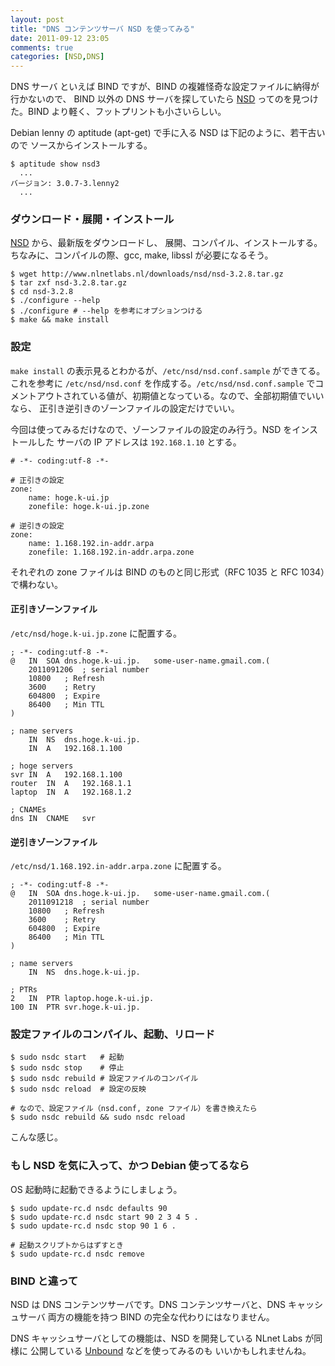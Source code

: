 ```yaml
---
layout: post
title: "DNS コンテンツサーバ NSD を使ってみる"
date: 2011-09-12 23:05
comments: true
categories: [NSD,DNS]
---
```


DNS サーバ といえば BIND ですが、BIND の複雑怪奇な設定ファイルに納得が行かないので、
BIND 以外の DNS サーバを探していたら [NSD](http://www.nlnetlabs.nl/projects/nsd/)
ってのを見つけた。BIND より軽く、フットプリントも小さいらしい。

Debian lenny の aptitude (apt-get) で手に入る NSD は下記のように、若干古いので
ソースからインストールする。

~~~~~~~~~~~~~~~~~~~~~
$ aptitude show nsd3
  ...
バージョン: 3.0.7-3.lenny2
  ...
~~~~~~~~~~~~~~~~~~~~~

### ダウンロード・展開・インストール

[NSD](http://www.nlnetlabs.nl/projects/nsd/) から、最新版をダウンロードし、
展開、コンパイル、インストールする。ちなみに、コンパイルの際、gcc, make,
libssl が必要になるそう。

~~~~~~~~~~~~~~~~~~~~~
$ wget http://www.nlnetlabs.nl/downloads/nsd/nsd-3.2.8.tar.gz
$ tar zxf nsd-3.2.8.tar.gz
$ cd nsd-3.2.8
$ ./configure --help
$ ./configure # --help を参考にオプションつける
$ make && make install
~~~~~~~~~~~~~~~~~~~~~

### 設定

`make install` の表示見るとわかるが、`/etc/nsd/nsd.conf.sample` ができてる。
これを参考に `/etc/nsd/nsd.conf` を作成する。`/etc/nsd/nsd.conf.sample` 
でコメントアウトされている値が、初期値となっている。なので、全部初期値でいいなら、
正引き逆引きのゾーンファイルの設定だけでいい。

今回は使ってみるだけなので、ゾーンファイルの設定のみ行う。NSD をインストールした
サーバの IP アドレスは `192.168.1.10` とする。

~~~~~~~~~~~~~~~~~~~~~
# -*- coding:utf-8 -*-

# 正引きの設定
zone:
	name: hoge.k-ui.jp
	zonefile: hoge.k-ui.jp.zone

# 逆引きの設定
zone:
	name: 1.168.192.in-addr.arpa
	zonefile: 1.168.192.in-addr.arpa.zone
~~~~~~~~~~~~~~~~~~~~~

それぞれの zone ファイルは BIND のものと同じ形式（RFC 1035 と RFC 1034）で構わない。

#### 正引きゾーンファイル 

`/etc/nsd/hoge.k-ui.jp.zone` に配置する。

~~~~~~~~~~~~~~~~~~~~~
; -*- coding:utf-8 -*-
@	IN	SOA	dns.hoge.k-ui.jp.	some-user-name.gmail.com.(
	2011091206	; serial number
	10800	; Refresh
	3600	; Retry
	604800	; Expire
	86400	; Min TTL
)

; name servers
	IN	NS	dns.hoge.k-ui.jp.
	IN	A	192.168.1.100

; hoge servers
svr	IN	A	192.168.1.100
router	IN	A	192.168.1.1
laptop	IN	A	192.168.1.2

; CNAMEs
dns	IN	CNAME	svr
~~~~~~~~~~~~~~~~~~~~~

#### 逆引きゾーンファイル

`/etc/nsd/1.168.192.in-addr.arpa.zone` に配置する。

~~~~~~~~~~~~~~~~~~~~~
; -*- coding:utf-8 -*-
@	IN	SOA	dns.hoge.k-ui.jp.	some-user-name.gmail.com.(
	2011091218	; serial number
	10800	; Refresh
	3600	; Retry
	604800	; Expire
	86400	; Min TTL
)

; name servers
	IN	NS	dns.hoge.k-ui.jp.

; PTRs
2	IN	PTR	laptop.hoge.k-ui.jp.
100	IN	PTR	svr.hoge.k-ui.jp.
~~~~~~~~~~~~~~~~~~~~~

### 設定ファイルのコンパイル、起動、リロード

~~~~~~~~~~~~~~~~~~~~~
$ sudo nsdc start	# 起動
$ sudo nsdc stop	# 停止
$ sudo nsdc rebuild	# 設定ファイルのコンパイル
$ sudo nsdc reload	# 設定の反映

# なので、設定ファイル（nsd.conf, zone ファイル）を書き換えたら
$ sudo nsdc rebuild && sudo nsdc reload
~~~~~~~~~~~~~~~~~~~~~

こんな感じ。

### もし NSD を気に入って、かつ Debian 使ってるなら

OS 起動時に起動できるようにしましょう。

~~~~~~~~~~~~~~~~~~~~~
$ sudo update-rc.d nsdc defaults 90
$ sudo update-rc.d nsdc start 90 2 3 4 5 .
$ sudo update-rc.d nsdc stop 90 1 6 .

# 起動スクリプトからはずすとき
$ sudo update-rc.d nsdc remove 
~~~~~~~~~~~~~~~~~~~~~

### BIND と違って

NSD は DNS コンテンツサーバです。DNS コンテンツサーバと、DNS キャッシュサーバ
両方の機能を持つ BIND の完全な代わりにはなりません。

DNS キャッシュサーバとしての機能は、NSD を開発している NLnet Labs が同様に
公開している [Unbound](http://unbound.net/) などを使ってみるのも
いいかもしれませんね。
